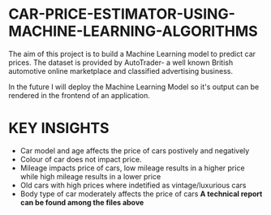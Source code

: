 # CAR-PRICE-ESTIMATOR-USING-MACHINE-LEARNING-ALGORITHMS
The aim of this project is to build a Machine Learning model to predict car prices. The dataset is provided by AutoTrader- a well known British automotive online marketplace and classified advertising business.

In the future I will deploy the Machine Learning Model so it's output can be rendered in the frontend of an application.

# KEY INSIGHTS
* Car model and age affects the price of cars postively and negatively
* Colour of car does not impact price.
* Mileage impacts price of cars, low mileage results in a higher price while high mileage results in a lower price
* Old cars with high prices where indetified as vintage/luxurious cars
* Body type of car moderately affects the price of cars
**A technical report can be found among the files above**
